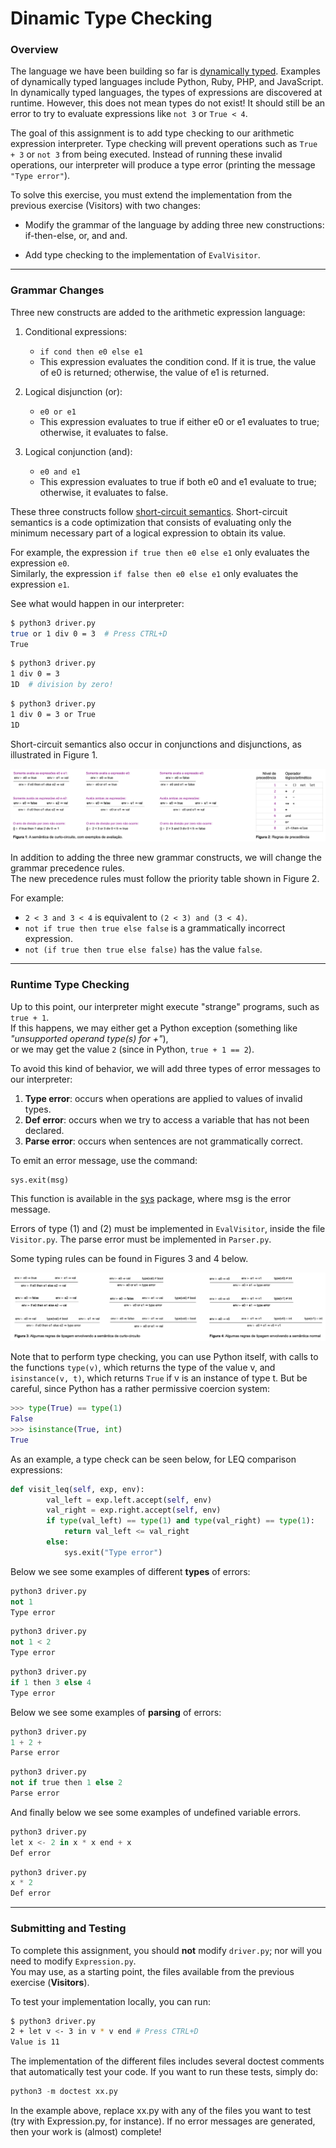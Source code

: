 # Dinamic Type Checking

### Overview

The language we have been building so far is [dynamically typed](https://en.wikipedia.org/wiki/Type_system#Dynamic_type_checking_and_runtime_type_information). Examples of dynamically typed languages include Python, Ruby, PHP, and JavaScript. In dynamically typed languages, the types of expressions are discovered at runtime. However, this does not mean types do not exist! It should still be an error to try to evaluate expressions like `not 3` or `True < 4`.

The goal of this assignment is to add type checking to our arithmetic expression interpreter. Type checking will prevent operations such as `True + 3` or `not 3` from being executed. Instead of running these invalid operations, our interpreter will produce a type error (printing the message `"Type error"`).

To solve this exercise, you must extend the implementation from the previous exercise (Visitors) with two changes:

- Modify the grammar of the language by adding three new constructions: if-then-else, or, and and.

- Add type checking to the implementation of `EvalVisitor`.

---

### Grammar Changes

Three new constructs are added to the arithmetic expression language:

1. Conditional expressions:
    - `if cond then e0 else e1` 
    - This expression evaluates the condition cond. If it is true, the value of e0 is returned; otherwise, the value of e1 is returned.

2. Logical disjunction (or):
    - `e0 or e1`
    - This expression evaluates to true if either e0 or e1 evaluates to true; otherwise, it evaluates to false.

3. Logical conjunction (and):
    - `e0 and e1`
    - This expression evaluates to true if both e0 and e1 evaluate to true; otherwise, it evaluates to false.

These three constructs follow [short-circuit semantics](https://en.wikipedia.org/wiki/Short-circuit_evaluation). Short-circuit semantics is a code optimization that consists of evaluating only the minimum necessary part of a logical expression to obtain its value.  

For example, the expression `if true then e0 else e1` only evaluates the expression `e0`.  
Similarly, the expression `if false then e0 else e1` only evaluates the expression `e1`.  

See what would happen in our interpreter:
```bash
$ python3 driver.py
true or 1 div 0 = 3  # Press CTRL+D
True
```

```bash
$ python3 driver.py
1 div 0 = 3
1D  # division by zero!
```

```bash
$ python3 driver.py
1 div 0 = 3 or True
1D
```

Short-circuit semantics also occur in conjunctions and disjunctions, as illustrated in Figure 1.

![Screenshot](../assets/images/dinamicTypeChecking1.png)

In addition to adding the three new grammar constructs, we will change the grammar precedence rules.  
The new precedence rules must follow the priority table shown in Figure 2.  

For example:  
- `2 < 3 and 3 < 4` is equivalent to `(2 < 3) and (3 < 4)`.  
- `not if true then true else false` is a grammatically incorrect expression.  
- `not (if true then true else false)` has the value `false`.  

---

### Runtime Type Checking

Up to this point, our interpreter might execute "strange" programs, such as `true + 1`.  
If this happens, we may either get a Python exception (something like *"unsupported operand type(s) for +"*),  
or we may get the value `2` (since in Python, `true + 1 == 2`).  

To avoid this kind of behavior, we will add three types of error messages to our interpreter:

1. **Type error**: occurs when operations are applied to values of invalid types.  
2. **Def error**: occurs when we try to access a variable that has not been declared.  
3. **Parse error**: occurs when sentences are not grammatically correct.  

To emit an error message, use the command:

```python
sys.exit(msg)
```

This function is available in the [sys](https://docs.python.org/2/library/sys.html) package, where msg is the error message.

Errors of type (1) and (2) must be implemented in `EvalVisitor`, inside the file `Visitor.py`. The parse error must be implemented in `Parser.py`. 

Some typing rules can be found in Figures 3 and 4 below.

![Screenshot](../assets/images/dinamicTypeChecking2.png)

Note that to perform type checking, you can use Python itself, with calls to the functions `type(v)`, which returns the type of the value v, and `isinstance(v, t)`, which returns `True` if v is an instance of type t. But be careful, since Python has a rather permissive coercion system:

```Python
>>> type(True) == type(1)
False
>>> isinstance(True, int)
True
```

As an example, a type check can be seen below, for LEQ comparison expressions:

```Python
def visit_leq(self, exp, env):
        val_left = exp.left.accept(self, env)
        val_right = exp.right.accept(self, env)
        if type(val_left) == type(1) and type(val_right) == type(1):
            return val_left <= val_right
        else:
            sys.exit("Type error")
```

Below we see some examples of different **types** of errors:

```Python
python3 driver.py
not 1
Type error
```

```Python
python3 driver.py
not 1 < 2
Type error
```

```Python
python3 driver.py
if 1 then 3 else 4
Type error
```

Below we see some examples of **parsing** of errors:

```Python
python3 driver.py
1 + 2 +
Parse error
```
```Python
python3 driver.py
not if true then 1 else 2
Parse error
```

And finally below we see some examples of undefined variable errors.

```Python
python3 driver.py
let x <- 2 in x * x end + x
Def error
```

```Python
python3 driver.py
x * 2
Def error
```

---

### Submitting and Testing

To complete this assignment, you should **not** modify `driver.py`; nor will you need to modify `Expression.py`.  
You may use, as a starting point, the files available from the previous exercise (**Visitors**).  

To test your implementation locally, you can run:

```bash
$ python3 driver.py
2 + let v <- 3 in v * v end # Press CTRL+D
Value is 11
```

The implementation of the different files includes several doctest comments that automatically test your code.
If you want to run these tests, simply do:

```Python
python3 -m doctest xx.py
```

In the example above, replace xx.py with any of the files you want to test (try with Expression.py, for instance).
If no error messages are generated, then your work is (almost) complete!